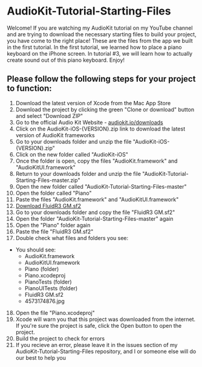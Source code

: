 # AudioKit-Tutorial-Starting-Files

Welcome! If you are watching my AudioKit tutorial on my YouTube channel and are trying to download the necessary starting files to build your project, you have come to the right place! These are the files from the app we built in the first tutorial. In the first tutorial, we learned how to place a piano keyboard on the iPhone screen. In tutorial #3, we will learn how to actually create sound out of this piano keyboard. Enjoy!

## Please follow the following steps for your project to function:

1. Download the latest version of Xcode from the Mac App Store
2. Download the project by clicking the green "Clone or download" button and select "Download ZIP"
3. Go to the official Audio Kit Website - [audiokit.io/downloads](https://audiokit.io/downloads)
4. Click on the AudioKit-iOS-{VERSION}.zip link to download the latest version of AudioKit frameworks
5. Go to your downloads folder and unzip the file "AudioKit-iOS-{VERSION}.zip"
6. Click on the new folder called "AudioKit-iOS"
7. Once the folder is open, copy the files "AudioKit.framework" and "AudioKitUI.framework"
8. Return to your downloads folder and unzip the file "AudioKit-Tutorial-Starting-Files-master.zip"
9. Open the new folder called "AudioKit-Tutorial-Starting-Files-master"
10. Open the folder called "Piano"
11. Paste the files "AudioKit.framework" and "AudioKitUI.framework"
12. [Download FluidR3 GM.sf2](https://github.com/urish/cinto/blob/master/media/FluidR3%20GM.sf2)
13. Go to your downloads folder and copy the file "FluidR3 GM.sf2"
14. Open the folder "AudioKit-Tutorial-Starting-Files-master" again
15. Open the "Piano" folder again
16. Paste the file "FluidR3 GM.sf2"
17. Double check what files and folders you see:
+ You should see:
  + AudioKit.framework
  + AudioKitUI.framework
  + Piano (folder)
  + Piano.xcodeproj
  + PianoTests (folder)
  + PianoUITests (folder)
  + FluidR3 GM.sf2
  + 4573174876.jpg
18. Open the file "Piano.xcodeproj"
19. Xcode will warn you that this project was downloaded from the internet. If you're sure the project is safe, click the Open button to open the project.
20. Build the project to check for errors
21. If you recieve an error, please leave it in the issues section of my AudioKit-Tutorial-Starting-Files repository, and I or someone else will do our best to help you
